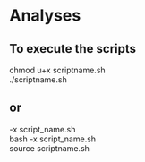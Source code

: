 # Analyses
## To execute the scripts
chmod u+x scriptname.sh <br />
./scriptname.sh  <br />

## or
-x script_name.sh <br />
bash -x script_name.sh <br />
source scriptname.sh <br />

